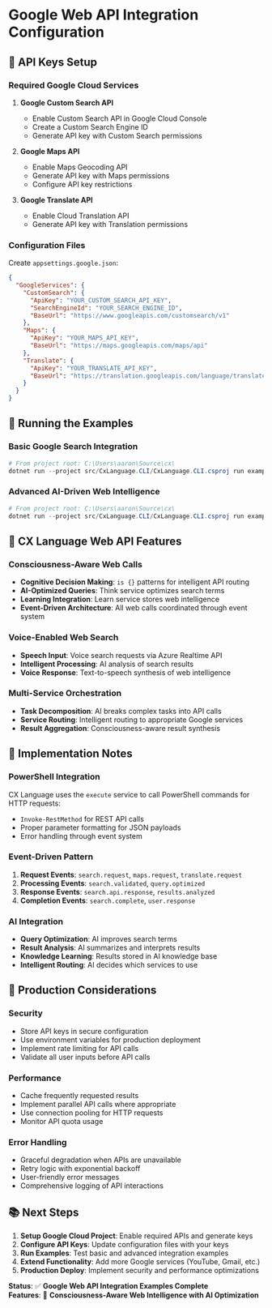 # Google Web API Integration Configuration

## 🔑 **API Keys Setup**

### **Required Google Cloud Services**
1. **Google Custom Search API**
   - Enable Custom Search API in Google Cloud Console
   - Create a Custom Search Engine ID
   - Generate API key with Custom Search permissions

2. **Google Maps API**
   - Enable Maps Geocoding API
   - Generate API key with Maps permissions
   - Configure API key restrictions

3. **Google Translate API**
   - Enable Cloud Translation API
   - Generate API key with Translation permissions

### **Configuration Files**

Create `appsettings.google.json`:
```json
{
  "GoogleServices": {
    "CustomSearch": {
      "ApiKey": "YOUR_CUSTOM_SEARCH_API_KEY",
      "SearchEngineId": "YOUR_SEARCH_ENGINE_ID",
      "BaseUrl": "https://www.googleapis.com/customsearch/v1"
    },
    "Maps": {
      "ApiKey": "YOUR_MAPS_API_KEY",
      "BaseUrl": "https://maps.googleapis.com/maps/api"
    },
    "Translate": {
      "ApiKey": "YOUR_TRANSLATE_API_KEY", 
      "BaseUrl": "https://translation.googleapis.com/language/translate/v2"
    }
  }
}
```

## 🚀 **Running the Examples**

### **Basic Google Search Integration**
```powershell
# From project root: C:\Users\aaron\Source\cx\
dotnet run --project src/CxLanguage.CLI/CxLanguage.CLI.csproj run examples/google_web_api_demo.cx
```

### **Advanced AI-Driven Web Intelligence**
```powershell
# From project root: C:\Users\aaron\Source\cx\
dotnet run --project src/CxLanguage.CLI/CxLanguage.CLI.csproj run examples/advanced_google_web_integration.cx
```

## 🧠 **CX Language Web API Features**

### **Consciousness-Aware Web Calls**
- **Cognitive Decision Making**: `is {}` patterns for intelligent API routing
- **AI-Optimized Queries**: Think service optimizes search terms
- **Learning Integration**: Learn service stores web intelligence
- **Event-Driven Architecture**: All web calls coordinated through event system

### **Voice-Enabled Web Search**
- **Speech Input**: Voice search requests via Azure Realtime API
- **Intelligent Processing**: AI analysis of search results
- **Voice Response**: Text-to-speech synthesis of web intelligence

### **Multi-Service Orchestration**
- **Task Decomposition**: AI breaks complex tasks into API calls
- **Service Routing**: Intelligent routing to appropriate Google services
- **Result Aggregation**: Consciousness-aware result synthesis

## 🔧 **Implementation Notes**

### **PowerShell Integration**
CX Language uses the `execute` service to call PowerShell commands for HTTP requests:
- `Invoke-RestMethod` for REST API calls
- Proper parameter formatting for JSON payloads
- Error handling through event system

### **Event-Driven Pattern**
1. **Request Events**: `search.request`, `maps.request`, `translate.request`
2. **Processing Events**: `search.validated`, `query.optimized`
3. **Response Events**: `search.api.response`, `results.analyzed`
4. **Completion Events**: `search.complete`, `user.response`

### **AI Integration**
- **Query Optimization**: AI improves search terms
- **Result Analysis**: AI summarizes and interprets results
- **Knowledge Learning**: Results stored in AI knowledge base
- **Intelligent Routing**: AI decides which services to use

## 🎯 **Production Considerations**

### **Security**
- Store API keys in secure configuration
- Use environment variables for production deployment
- Implement rate limiting for API calls
- Validate all user inputs before API calls

### **Performance**
- Cache frequently requested results
- Implement parallel API calls where appropriate
- Use connection pooling for HTTP requests
- Monitor API quota usage

### **Error Handling**
- Graceful degradation when APIs are unavailable
- Retry logic with exponential backoff
- User-friendly error messages
- Comprehensive logging of API interactions

## 📚 **Next Steps**

1. **Setup Google Cloud Project**: Enable required APIs and generate keys
2. **Configure API Keys**: Update configuration files with your keys
3. **Run Examples**: Test basic and advanced integration examples
4. **Extend Functionality**: Add more Google services (YouTube, Gmail, etc.)
5. **Production Deploy**: Implement security and performance optimizations

**Status**: ✅ **Google Web API Integration Examples Complete**  
**Features**: 🧠 **Consciousness-Aware Web Intelligence with AI Optimization**
